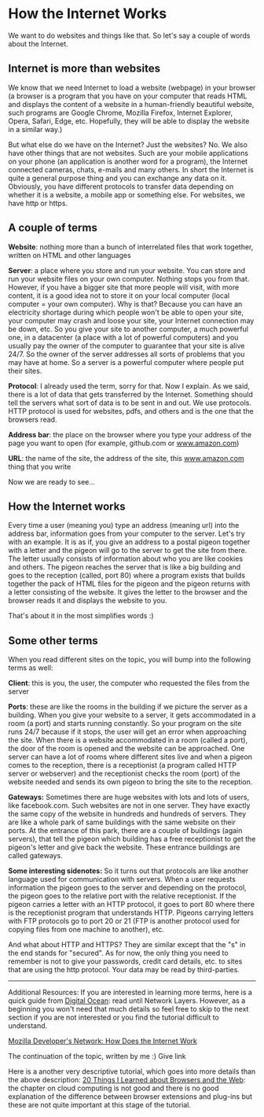 # How the Internet Works

We want to do websites and things like that. So let's say a couple of words about the Internet. 

## Internet is more than websites
We know that we need Internet to load a website (webpage) in your browser (a browser is a program that you have on your computer that reads HTML and displays the content of a website in a human-friendly beautiful website, such programs are Google Chrome, Mozilla Firefox, Internet Explorer, Opera, Safari, Edge, etc. Hopefully, they will be able to display the website in a similar way.) 

But what else do we have on the Internet? Just the websites? No. We also have other things that are not websites. Such are your mobile applications on your phone (an application is another word for a program), the Internet connected cameras, chats, e-mails and many others. In short the Internet is quite a general purpose thing and you can exchange any data on it. Obviously, you have different protocols to transfer data depending on whether it is a website, a mobile app or something else. For websites, we have http or https. 

## A couple of terms
**Website**: nothing more than a bunch of interrelated files that work together, written on HTML and other languages

**Server**: a place where you store and run your website. You can store and run your website files on your own computer. Nothing stops you from that. However, if you have a bigger site that more people will visit, with more content, it is a good idea not to store it on your local computer (local computer = your own computer). Why is that? Because you can have an electricity shortage during which people won't be able to open your site, your computer may crash and loose your site, your Internet connection may be down, etc. So you give your site to another computer, a much powerful one, in a datacenter (a place with a lot of powerful computers) and you usually pay the owner of the computer to guarantee that your site is alive 24/7. So the owner of the server addresses all sorts of problems that you may have at home. So a server is a powerful computer where people put their sites. 

**Protocol**: I already used the term, sorry for that. Now I explain. As we said, there is a lot of data that gets transferred by the Internet. Something should tell the servers what sort of data is to be sent in and out. We use protocols. HTTP protocol is used for websites, pdfs, and others and is the one that the browsers read. 

**Address bar**: the place on the browser where you type your address of the page you want to open (for example, github.com or www.amazon.com)

**URL**: the name of the site, the address of the site, this www.amazon.com thing that you write 

Now we are ready to see...

## How the Internet works
Every time a user (meaning you) type an address (meaning url) into the address bar, information goes from your computer to the server. Let's try with an example. It is as if, you give an address to a postal pigeon together with a letter and the pigeon will go to the server to get the site from there. The letter usually consists of information about who you are like cookies and others. The pigeon reaches the server that is like a big building and goes to the reception (called, port 80) where a program exists that builds together the pack of HTML files for the pigeon and the pigeon returns with a letter consisting of the website. It gives the letter to the browser and the browser reads it and displays the website to you. 

That's about it in the most simplifies words :) 

## Some other terms

When you read different sites on the topic, you will bump into the following terms as well: 

**Client**: this is you, the user, the computer who requested the files from the server

**Ports**: these are like the rooms in the building if we picture the server as a building. When you give your website to a server, it gets accommodated in a room (a port) and starts running constantly. So your program on the site runs 24/7 because if it stops, the user will get an error when approaching the site. When there is a website accommodated in a room (called a port), the door of the room is opened and the website can be approached. One server can have a lot of rooms where different sites live and when a pigeon comes to the reception, there is a receptionist (a program called HTTP server or webserver) and the receptionist checks the room (port) of the website needed and sends its own pigeon to bring the site to the reception. 

**Gateways:** Sometimes there are huge websites with lots and lots of users, like facebook.com. Such websites are not in one server. They have exactly the same copy of the website in hundreds and hundreds of servers. They are like a whole park of same buildings with the same website on their ports. At the entrance of this park, there are a couple of buildings (again servers), that tell the pigeon which building has a free receptionist to get the pigeon's letter and give back the website. These entrance buildings are called gateways. 

**Some interesting sidenotes:** 
So it turns out that protocols are like another language used for communication with servers. When a user requests information the pigeon goes to the server and depending on the protocol, the pigeon goes to the relative port with the relative receptionist. If the pigeon carries a letter with an HTTP protocol, it goes to port 80 where there is the receptionist program that understands HTTP. Pigeons carrying letters with FTP protocols go to port 20 or 21 (FTP is another protocol used for copying files from one machine to another), etc. 

And what about HTTP and HTTPS? They are similar except that the "s" in the end stands for "secured". As for now, the only thing you need to remember is not to give your passwords, credit card details, etc. to sites that are using the http protocol. Your data may be read by third-parties. 

 ***
Additional Resources: If you are interested in learning more terms, here is a quick guide from [Digital Ocean](https://www.digitalocean.com/community/tutorials/an-introduction-to-networking-terminology-interfaces-and-protocols): read until Network Layers. However, as a beginning you won't need that much details so feel free to skip to the next section if you are not interested or you find the tutorial difficult to understand. 

[Mozilla Developer's Network: How Does the Internet Work](https://developer.mozilla.org/en-US/docs/Learn/Common_questions/How_does_the_Internet_work#Summary)

The continuation of the topic, written by me :) Give link

Here is a another very descriptive tutorial, which goes into more details than the above description: [20 Things I Learned about Browsers and the Web](http://www.20thingsilearned.com/en-US): the chapter on cloud computing is not good and there is no good explanation of the difference between browser extensions and plug-ins but these are not quite important at this stage of the tutorial. 
